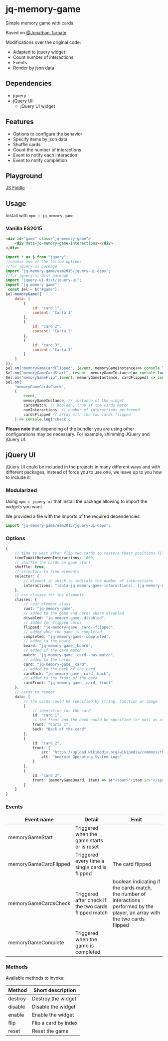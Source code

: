 # jq-memory-game

Simple memory game with cards

Based on [@Jonathan Tarnate](https://codepen.io/jstarnate)

Modifications over the original code:

- Adapted to jquery widget
- Count number of interactions
- Events
- Render by json data

## Dependencies

- jquery
- jQuery UI:
    - jQuery UI widget

## Features

- Options to configure the behavior
- Specify items by json data
- Shuffle cards
- Count the number of interactions
- Event to notify each interaction
- Event to notify completion

## Playground
[JS Fiddle](https://jsfiddle.net/Haztivity/3xnomLuf/3)

## Usage

Install with `npm i jq-memory-game`

### Vanilla ES2015

```html
<div id="game" class="jq-memory-game">
    <div data-jq-memory-game-interactions></div>
</div>
```

```javascript
import * as $ from "jquery";
//choose one of the follow options
//for jquery-ui package
import "jq-memory-game/esm2015/jquery-ui-deps";
//for jquery-ui-dist package
import "jquery-ui-dist/jquery-ui";
import "jq-memory-game";
 const $el = $("#game");
$el.memoryGame({
    data: [
        {
            id: "card 1",
            content: "Carta 1"
        },
        {
            id: "card 2",
            content: "Carta 2"
        },
        {
            id: "card 3",
            content: "Carta 3"
        }
    ]
});
$el.on("memoryGameCardFlipped", (event, memoryGameInstance)=> console.log("completed"));
$el.on("memoryGameCardStart", (event, memoryGameInstance)=> console.log("start"));
$el.on("memoryGameFlip",(event, memoryGameInstance, cardFlipped) => console.log("card flipped", cardFlipped));
$el.on(
    "memoryGameCardsCheck",
    (
        event,
        memoryGameInstance, // instance of the widget
        cardsMatch, // boolean, true if the cards match
        numInteractions, // number of interactions performed
        cardsFlipped // array with the two cards flipped
    ) => console.log("check c
```

**Please note** that depending of the bundler you are using other configurations may be necessary. For example, shimming JQuery and jQuery UI.

## jQuery UI
jQuery UI could be included in the projects in many different ways and with different packages, instead
of force you to use one, we leave up to you how to include it:

### Modularized
Using `npm i jquery-ui` that install the package allowing to import the widgets you want.

We provided a file with the imports of the required dependencies:
```typescript
import "jq-memory-game/esm2015/jquery-ui-deps";
```

### Options
```typescript
{
    // time to wait after flip two cards to restore their positions (if not match)
    timeToWaitBetweenInteractions: 1000,
    // shuffle the cards on game start
    shuffle: true,
    // selectors to find elements
    selector: {
        // element in which to indicate the number of interactions
        interactions: "[data-jq-memory-game-interactions], [jq-memory-game-interactions]"
    },
    // css classes for the elements
    classes: {
        // root element class
        root: "jq-memory-game",
        // added to the game and cards where disabled
        disabled: "jq-memory-game--disabled",
        // added for flipped cards
        flipped: "jq-memory-game__card--flipped",
        // added when the game is completed
        completed: "jq-memory-game--completed",
        // added to the board
        board: "jq-memory-game__board",
        // added if the card match
        match: "jq-memory-game__card--has-match",
        // added to the cards
        card: "jq-memory-game__card",
        // added to the back of the card
        cardBack: "jq-memory-game__card__back",
        // added to the front of the card
        cardFront: "jq-memory-game__card__front"
    },
    // cards to render
    data: [
        // the cards could be specified by string, function or image
        {
            // identifier for the card
            id: "card 1",
            // the front and the back could be specified (or not) as string, image, jquery object or function
            front: "Carta 1",
            back: "Back of the card"
        },
        {
            id: "card 2",
            front: {
                src: "https://upload.wikimedia.org/wikipedia/commons/thumb/1/13/Android_P_logo.svg/768px-Android_P_logo.svg.png",
                alt: "Android Operating System Logo"
            }
        },
        {
            id: "card 3",
            front: (memoryGameBoard, item) => $("<span>"+item.id+"</span>")
        }
    ]
}
```

### Events

| Event name    | Detail           | Emit  |
| ------------- | ---------------- | ----- |
| memoryGameStart | Triggered when the game starts or is reset | |
| memoryGameCardFlipped | Triggered every time a single card is flipped | The card flipped |
| memoryGameCardsCheck | Triggered after check if the two cards flipped match | boolean indicating if the cards match, the number of interactions performed by the player, an array with the two cards flipped |
| memoryGameComplete | Triggered when the game is completed |

### Methods

Available methods to invoke:

| Method        | Short description       |
| ------------- | ----------------------- |
| destroy       | Destroy the widget      |
| disable       | Disable the widget      |
| enable        | Enable the widget       |
| flip          | Flip a card by index    |
| reset         | Reset the game |
